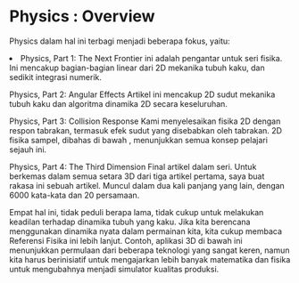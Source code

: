 # Physics : Overview

Physics dalam hal ini terbagi menjadi beberapa fokus, yaitu:

<li>Physics, Part 1: The Next Frontier
ini adalah pengantar untuk seri fisika. Ini mencakup bagian-bagian linear dari 2D mekanika tubuh kaku, dan sedikit integrasi numerik.</li>

Physics, Part 2: Angular Effects
Artikel ini mencakup 2D sudut mekanika tubuh kaku dan algoritma dinamika 2D secara keseluruhan.

Physics, Part 3: Collision Response
Kami menyelesaikan fisika 2D dengan respon tabrakan, termasuk efek sudut yang disebabkan oleh tabrakan. 2D fisika sampel, dibahas di bawah , menunjukkan semua konsep pelajari sejauh ini.

Physics, Part 4: The Third Dimension 
Final artikel dalam seri. Untuk berkemas dalam semua setara 3D dari tiga artikel pertama, saya buat rakasa ini sebuah artikel. Muncul dalam dua kali panjang yang lain, dengan 6000 kata-kata dan 20 persamaan.

Empat hal ini, tidak peduli berapa lama, tidak cukup untuk melakukan keadilan terhadap dinamika tubuh yang kaku. Jika kita berencana menggunakan dinamika nyata dalam permainan kita, kita cukup membaca Referensi Fisika ini lebih lanjut. Contoh, aplikasi 3D di bawah ini menunjukkan permulaan dari beberapa teknologi yang sangat keren, namun kita harus berinisiatif untuk mengajarkan lebih banyak matematika dan fisika untuk mengubahnya menjadi simulator kualitas produksi.
